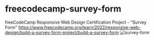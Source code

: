 # freecodecamp-survey-form
freeCodeCamp Responsive Web Design Certification Project - "Survey Form" 
https://www.freecodecamp.org/learn/2022/responsive-web-design/build-a-survey-form-project/build-a-survey-form
![survey-form](https://github.com/kjulide/freecodecamp-survey-form/assets/122466259/90c183eb-a752-4c17-8e11-e232e2f0f7f8)
